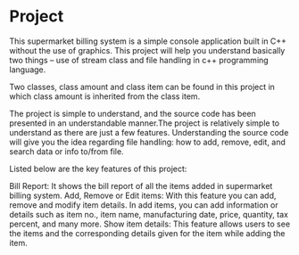 # Project 
This supermarket billing system is a simple console application built in C++ without the use of graphics. This project will help you understand basically two things – use of stream class and file handling in c++ programming language.

Two classes, class amount and class item can be found in this project in which class amount is inherited from the class item. 

The project is simple to understand, and the source code has been presented in an understandable manner.The project is relatively simple to understand as there are just a few features. Understanding the source code will give you the idea regarding file handling: how to add, remove, edit, and search data or info to/from file.

Listed below are the key features of this project:

Bill Report: It shows the bill report of all the items added in supermarket billing system.
Add, Remove or Edit items: With this feature you can add, remove and modify item details. 
In add items, you can add information or details such as item no., item name, manufacturing date, price, quantity, tax percent, and many more.
Show item details: This feature allows users to see the items and the corresponding details given for the item while adding the item.
